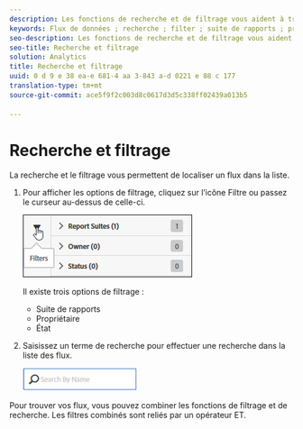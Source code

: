 ```yaml
---
description: Les fonctions de recherche et de filtrage vous aident à trouver un flux dans la liste.
keywords: Flux de données ; recherche ; filter ; suite de rapports ; propriétaire ; état
seo-description: Les fonctions de recherche et de filtrage vous aident à trouver un flux dans la liste.
seo-title: Recherche et filtrage
solution: Analytics
title: Recherche et filtrage
uuid: 0 d 9 e 38 ea-e 681-4 aa 3-843 a-d 0221 e 88 c 177
translation-type: tm+mt
source-git-commit: ace5f9f2c003d8c0617d3d5c338ff02439a013b5

---
```



# Recherche et filtrage

La recherche et le filtrage vous permettent de localiser un flux dans la liste.

1. Pour afficher les options de filtrage, cliquez sur l’icône Filtre ou passez le curseur au-dessus de celle-ci.

   ![Filtres](assets/filters.jpg)

   Il existe trois options de filtrage :

   * Suite de rapports
   * Propriétaire
   * État

1. Saisissez un terme de recherche pour effectuer une recherche dans la liste des flux.

   ![Recherche](assets/search.jpg)

Pour trouver vos flux, vous pouvez combiner les fonctions de filtrage et de recherche. Les filtres combinés sont reliés par un opérateur ET.
